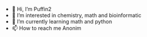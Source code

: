   - 👋 Hi, I’m Puffin2
- 👀 I’m interested in chemistry, math and bioinformatic 
- 🌱  I’m currently learning math and python
- 📫 How to reach me Anonim

<!---
Puff1n2/Puff1n2 is a ✨ special ✨ repository because its `README.md` (this file) appears on your GitHub profile.
You can click the Preview link to take a look at your changes.
--->
